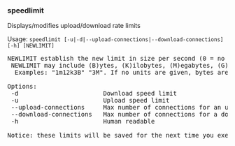 ### speedlimit
Displays/modifies upload/download rate limits

Usage: `speedlimit [-u|-d|--upload-connections|--download-connections] [-h] [NEWLIMIT]`
<pre>
NEWLIMIT establish the new limit in size per second (0 = no limit)
 NEWLIMIT may include (B)ytes, (K)ilobytes, (M)egabytes, (G)igabytes & (T)erabytes.
  Examples: "1m12k3B" "3M". If no units are given, bytes are assumed

Options:
 -d                       Download speed limit
 -u                       Upload speed limit
 --upload-connections     Max number of connections for an upload transfer
 --download-connections   Max number of connections for a download transfer
 -h                       Human readable

Notice: these limits will be saved for the next time you execute MEGAcmd server. They will be removed if you logout.
</pre>
